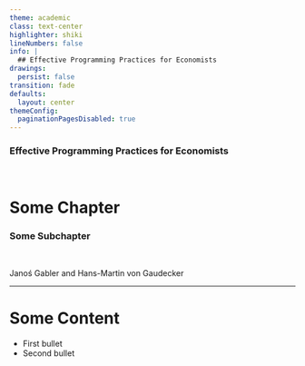 ```yaml
---
theme: academic
class: text-center
highlighter: shiki
lineNumbers: false
info: |
  ## Effective Programming Practices for Economists
drawings:
  persist: false
transition: fade
defaults:
  layout: center
themeConfig:
  paginationPagesDisabled: true
---
```


### Effective Programming Practices for Economists

<br>

# Some Chapter

### Some Subchapter

<br>


Janoś Gabler and Hans-Martin von Gaudecker

---

# Some Content

- First bullet
- Second bullet
